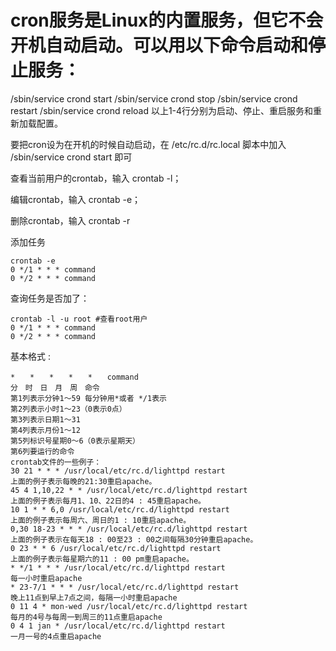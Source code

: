 # cron服务是Linux的内置服务，但它不会开机自动启动。可以用以下命令启动和停止服务：

/sbin/service crond start
/sbin/service crond stop
/sbin/service crond restart
/sbin/service crond reload
以上1-4行分别为启动、停止、重启服务和重新加载配置。

要把cron设为在开机的时候自动启动，在 /etc/rc.d/rc.local 脚本中加入 /sbin/service crond start 即可

查看当前用户的crontab，输入 crontab -l；

编辑crontab，输入 crontab -e；

删除crontab，输入 crontab -r



添加任务
```
crontab -e
0 */1 * * * command
0 */2 * * * command
```

查询任务是否加了：
```
crontab -l -u root #查看root用户
0 */1 * * * command
0 */2 * * * command
```


基本格式 :

```
*　　*　　*　　*　　*　　command
分　时　日　月　周　命令
第1列表示分钟1～59 每分钟用*或者 */1表示
第2列表示小时1～23（0表示0点）
第3列表示日期1～31
第4列表示月份1～12
第5列标识号星期0～6（0表示星期天）
第6列要运行的命令
crontab文件的一些例子：
30 21 * * * /usr/local/etc/rc.d/lighttpd restart
上面的例子表示每晚的21:30重启apache。
45 4 1,10,22 * * /usr/local/etc/rc.d/lighttpd restart
上面的例子表示每月1、10、22日的4 : 45重启apache。
10 1 * * 6,0 /usr/local/etc/rc.d/lighttpd restart
上面的例子表示每周六、周日的1 : 10重启apache。
0,30 18-23 * * * /usr/local/etc/rc.d/lighttpd restart
上面的例子表示在每天18 : 00至23 : 00之间每隔30分钟重启apache。
0 23 * * 6 /usr/local/etc/rc.d/lighttpd restart
上面的例子表示每星期六的11 : 00 pm重启apache。
* */1 * * * /usr/local/etc/rc.d/lighttpd restart
每一小时重启apache
* 23-7/1 * * * /usr/local/etc/rc.d/lighttpd restart
晚上11点到早上7点之间，每隔一小时重启apache
0 11 4 * mon-wed /usr/local/etc/rc.d/lighttpd restart
每月的4号与每周一到周三的11点重启apache
0 4 1 jan * /usr/local/etc/rc.d/lighttpd restart
一月一号的4点重启apache
```
